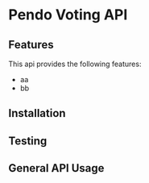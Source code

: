 # Pendo Voting API

## Features
This api provides the following features:
- aa
- bb


## Installation


## Testing



## General API Usage

